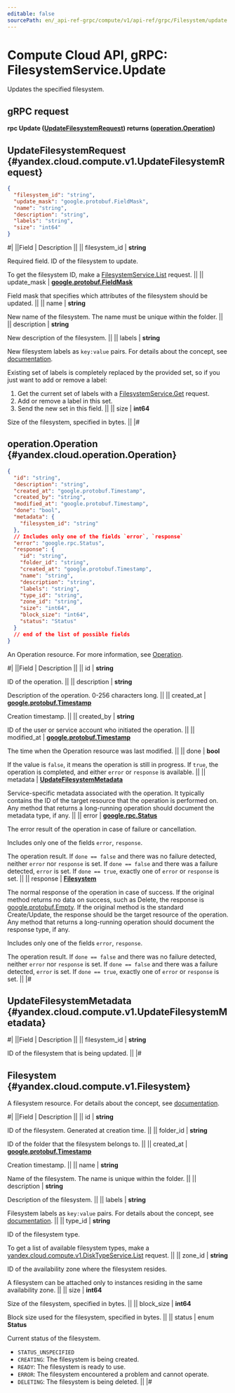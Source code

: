 ```yaml
---
editable: false
sourcePath: en/_api-ref-grpc/compute/v1/api-ref/grpc/Filesystem/update.md
---
```


# Compute Cloud API, gRPC: FilesystemService.Update

Updates the specified filesystem.

## gRPC request

**rpc Update ([UpdateFilesystemRequest](#yandex.cloud.compute.v1.UpdateFilesystemRequest)) returns ([operation.Operation](#yandex.cloud.operation.Operation))**

## UpdateFilesystemRequest {#yandex.cloud.compute.v1.UpdateFilesystemRequest}

```json
{
  "filesystem_id": "string",
  "update_mask": "google.protobuf.FieldMask",
  "name": "string",
  "description": "string",
  "labels": "string",
  "size": "int64"
}
```

#|
||Field | Description ||
|| filesystem_id | **string**

Required field. ID of the filesystem to update.

To get the filesystem ID, make a [FilesystemService.List](/docs/compute/api-ref/grpc/Filesystem/list#List) request. ||
|| update_mask | **[google.protobuf.FieldMask](https://developers.google.com/protocol-buffers/docs/reference/csharp/class/google/protobuf/well-known-types/field-mask)**

Field mask that specifies which attributes of the filesystem should be updated. ||
|| name | **string**

New name of the filesystem. The name must be unique within the folder. ||
|| description | **string**

New description of the filesystem. ||
|| labels | **string**

New filesystem labels as `key:value` pairs.
For details about the concept, see [documentation](/docs/overview/concepts/services#labels).

Existing set of labels is completely replaced by the provided set, so if you just want
to add or remove a label:
1. Get the current set of labels with a [FilesystemService.Get](/docs/compute/api-ref/grpc/Filesystem/get#Get) request.
2. Add or remove a label in this set.
3. Send the new set in this field. ||
|| size | **int64**

Size of the filesystem, specified in bytes. ||
|#

## operation.Operation {#yandex.cloud.operation.Operation}

```json
{
  "id": "string",
  "description": "string",
  "created_at": "google.protobuf.Timestamp",
  "created_by": "string",
  "modified_at": "google.protobuf.Timestamp",
  "done": "bool",
  "metadata": {
    "filesystem_id": "string"
  },
  // Includes only one of the fields `error`, `response`
  "error": "google.rpc.Status",
  "response": {
    "id": "string",
    "folder_id": "string",
    "created_at": "google.protobuf.Timestamp",
    "name": "string",
    "description": "string",
    "labels": "string",
    "type_id": "string",
    "zone_id": "string",
    "size": "int64",
    "block_size": "int64",
    "status": "Status"
  }
  // end of the list of possible fields
}
```

An Operation resource. For more information, see [Operation](/docs/api-design-guide/concepts/operation).

#|
||Field | Description ||
|| id | **string**

ID of the operation. ||
|| description | **string**

Description of the operation. 0-256 characters long. ||
|| created_at | **[google.protobuf.Timestamp](https://developers.google.com/protocol-buffers/docs/reference/google.protobuf#timestamp)**

Creation timestamp. ||
|| created_by | **string**

ID of the user or service account who initiated the operation. ||
|| modified_at | **[google.protobuf.Timestamp](https://developers.google.com/protocol-buffers/docs/reference/google.protobuf#timestamp)**

The time when the Operation resource was last modified. ||
|| done | **bool**

If the value is `false`, it means the operation is still in progress.
If `true`, the operation is completed, and either `error` or `response` is available. ||
|| metadata | **[UpdateFilesystemMetadata](#yandex.cloud.compute.v1.UpdateFilesystemMetadata)**

Service-specific metadata associated with the operation.
It typically contains the ID of the target resource that the operation is performed on.
Any method that returns a long-running operation should document the metadata type, if any. ||
|| error | **[google.rpc.Status](https://cloud.google.com/tasks/docs/reference/rpc/google.rpc#status)**

The error result of the operation in case of failure or cancellation.

Includes only one of the fields `error`, `response`.

The operation result.
If `done == false` and there was no failure detected, neither `error` nor `response` is set.
If `done == false` and there was a failure detected, `error` is set.
If `done == true`, exactly one of `error` or `response` is set. ||
|| response | **[Filesystem](#yandex.cloud.compute.v1.Filesystem)**

The normal response of the operation in case of success.
If the original method returns no data on success, such as Delete,
the response is [google.protobuf.Empty](https://developers.google.com/protocol-buffers/docs/reference/google.protobuf#google.protobuf.Empty).
If the original method is the standard Create/Update,
the response should be the target resource of the operation.
Any method that returns a long-running operation should document the response type, if any.

Includes only one of the fields `error`, `response`.

The operation result.
If `done == false` and there was no failure detected, neither `error` nor `response` is set.
If `done == false` and there was a failure detected, `error` is set.
If `done == true`, exactly one of `error` or `response` is set. ||
|#

## UpdateFilesystemMetadata {#yandex.cloud.compute.v1.UpdateFilesystemMetadata}

#|
||Field | Description ||
|| filesystem_id | **string**

ID of the filesystem that is being updated. ||
|#

## Filesystem {#yandex.cloud.compute.v1.Filesystem}

A filesystem resource.
For details about the concept, see [documentation](/docs/compute/concepts/filesystem).

#|
||Field | Description ||
|| id | **string**

ID of the filesystem. Generated at creation time. ||
|| folder_id | **string**

ID of the folder that the filesystem belongs to. ||
|| created_at | **[google.protobuf.Timestamp](https://developers.google.com/protocol-buffers/docs/reference/google.protobuf#timestamp)**

Creation timestamp. ||
|| name | **string**

Name of the filesystem. The name is unique within the folder. ||
|| description | **string**

Description of the filesystem. ||
|| labels | **string**

Filesystem labels as `key:value` pairs.
For details about the concept, see [documentation](/docs/overview/concepts/services#labels). ||
|| type_id | **string**

ID of the filesystem type.

To get a list of available filesystem types, make a [yandex.cloud.compute.v1.DiskTypeService.List](/docs/compute/api-ref/grpc/DiskType/list#List) request. ||
|| zone_id | **string**

ID of the availability zone where the filesystem resides.

A filesystem can be attached only to instances residing in the same availability zone. ||
|| size | **int64**

Size of the filesystem, specified in bytes. ||
|| block_size | **int64**

Block size used for the filesystem, specified in bytes. ||
|| status | enum **Status**

Current status of the filesystem.

- `STATUS_UNSPECIFIED`
- `CREATING`: The filesystem is being created.
- `READY`: The filesystem is ready to use.
- `ERROR`: The filesystem encountered a problem and cannot operate.
- `DELETING`: The filesystem is being deleted. ||
|#